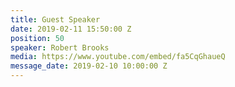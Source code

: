 ```yaml
---
title: Guest Speaker
date: 2019-02-11 15:50:00 Z
position: 50
speaker: Robert Brooks
media: https://www.youtube.com/embed/fa5CqGhaueQ
message_date: 2019-02-10 10:00:00 Z
---
```


